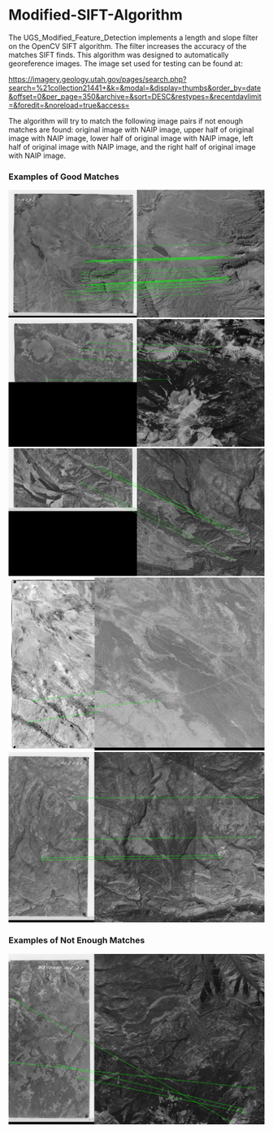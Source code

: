 # Modified-SIFT-Algorithm

The UGS_Modified_Feature_Detection implements a length and slope filter on the OpenCV SIFT algorithm. The filter increases the accuracy of the matches SIFT finds. This algorithm was designed to automatically georeference images. The image set used for testing can be found at: 

https://imagery.geology.utah.gov/pages/search.php?search=%21collection21441+&k=&modal=&display=thumbs&order_by=date&offset=0&per_page=350&archive=&sort=DESC&restypes=&recentdaylimit=&foredit=&noreload=true&access=

The algorithm will try to match the following image pairs if not enough matches are found: original image with NAIP image, upper half of original image with NAIP image, lower half of original image with NAIP image, left half of original image with NAIP image, and the right half of original image with NAIP image. 

### Examples of Good Matches
![Full good match](Photos/244089_38.6946_-109.3414.jpg)
![Upper half good match](Photos/244041_38.478_-109.224_upper_half.jpg)
![Lower half good match](Photos/244220_38.3541_-109.1165_lower_half.jpg)
![Left half good match](Photos/244443_39.3037_-109.1072_left_half.jpg)
![Right half good match](Photos/244244_38.3643_-109.0671_right_half.jpg)

### Examples of Not Enough Matches
![Bad Match](Photos/244065_38.596_-109.2282_right_half.jpg)
